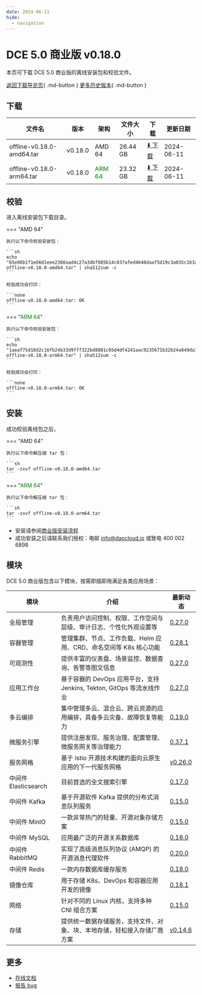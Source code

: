 ```yaml
---
date: 2024-06-11
hide:
  - navigation
---
```


# DCE 5.0 商业版 v0.18.0

本页可下载 DCE 5.0 商业版的离线安装包和校验文件。

[返回下载导览页](../index.md#_2){ .md-button } [更多历史版本](./dce5-installer-history.md){ .md-button }

## 下载

| 文件名 | 版本 | 架构 | 文件大小 | 下载 | 更新日期 |
| ----- | --- | ---- | ------ | --- | -------- |
| offline-v0.18.0-amd64.tar | v0.18.0 | AMD 64 | 26.44 GB | [:arrow_down: 下载](https://qiniu-download-public.daocloud.io/DaoCloud_Enterprise/dce5/offline-v0.18.0-amd64.tar) | 2024-06-11 |
| offline-v0.18.0-arm64.tar | v0.18.0 | <font color="green">ARM 64</font> | 23.32 GB | [:arrow_down: 下载](https://qiniu-download-public.daocloud.io/DaoCloud_Enterprise/dce5/offline-v0.18.0-arm64.tar) | 2024-06-11 |

## 校验

进入离线安装包下载目录。

=== "AMD 64"

    执行以下命令校验安装包：

    ```sh
    echo "65e08b1f1e66d1eee2360aad4c27a3dbf085b14c037afed4648daaf5d19c3a035c163aa98e5bfcc04bb0b23015e959136040efc40d3514cd7762ec4a5e611979  offline-v0.18.0-amd64.tar" | sha512sum -c
    ```

    校验成功会打印：

    ```none
    offline-v0.18.0-amd64.tar: OK
    ```

=== "<font color="green">ARM 64</font>"

    执行以下命令校验安装包：

    ```sh
    echo "1aeaf75d10d2c16fb24b33d9fff322bd8801c05d4df4241aac9235671b32b24a049da7780cd55125aaa5464f46e6b47af17b3d4598e962c292b3ac317cabef07  offline-v0.18.0-arm64.tar" | sha512sum -c
    ```

    校验成功会打印：

    ```none
    offline-v0.18.0-arm64.tar: OK
    ```

## 安装

成功校验离线包之后，

=== "AMD 64"

    执行以下命令解压缩 tar 包：

    ```sh
    tar -zxvf offline-v0.18.0-amd64.tar
    ```

=== "<font color="green">ARM 64</font>"

    执行以下命令解压缩 tar 包：

    ```sh
    tar -zxvf offline-v0.18.0-arm64.tar
    ```

- 安装请参阅[商业版安装流程](../../install/commercial/start-install.md)
- 成功安装之后请联系我们授权：电邮 info@daocloud.io 或致电 400 002 6898

## 模块

DCE 5.0 商业版包含以下模块，按需即插即用满足各类应用场景：

| 模块 | 介绍 | 最新动态 |
| ---- | --- | ------ |
| 全局管理 | 负责用户访问控制、权限、工作空间与层级、审计日志、个性化外观设置等 | [0.27.0](../../ghippo/intro/release-notes.md#v0270) |
| 容器管理 | 管理集群、节点、工作负载、Helm 应用、CRD、命名空间等 K8s 核心功能 | [0.28.1](../../kpanda/intro/release-notes.md#v0280) |
| 可观测性 | 提供丰富的仪表盘、场景监控、数据查询、告警等图文信息 | [0.27.0](../../insight/intro/releasenote.md#v0270) |
| 应用工作台 | 基于容器的 DevOps 应用平台，支持 Jenkins, Tekton, GitOps 等流水线作业 | [0.27.0](../../amamba/intro/release-notes.md#v0270) |
| 多云编排 | 集中管理多云、混合云、跨云资源的应用编排，具备多云灾备、故障恢复等能力 | [0.19.0](../../kairship/intro/release-notes.md#v0190) |
| 微服务引擎 | 提供注册发现、服务治理、配置管理、微服务网关等治理能力 | [0.37.1](../../skoala/intro/release-notes.md#v0371) |
| 服务网格 | 基于 Istio 开源技术构建的面向云原生应用的下一代服务网格 | [v0.26.0](../../mspider/intro/release-notes.md#v0260) |
| 中间件 Elasticsearch | 目前首选的全文搜索引擎 | [0.17.0](../../middleware/elasticsearch/release-notes.md#v0170) |
| 中间件 Kafka | 基于开源软件 Kafka 提供的分布式消息队列服务 | [0.15.0](../../middleware/kafka/release-notes.md#v0150) |
| 中间件 MinIO | 一款非常热门的轻量、开源对象存储方案 | [0.15.0](../../middleware/minio/release-notes.md#v051) |
| 中间件 MySQL | 应用最广泛的开源关系数据库 | [0.18.0](../../middleware/mysql/release-notes.md#v0180) |
| 中间件 RabbitMQ | 实现了高级消息队列协议 (AMQP) 的开源消息代理软件 | [0.20.0](../../middleware/rabbitmq/release-notes.md#v0230) |
| 中间件 Redis | 一款内存数据库缓存服务 | [0.18.0](../../middleware/redis/release-notes.md#v0180) |
| 镜像仓库 | 用于存储 K8s、DevOps 和容器应用开发的镜像 | [0.18.1](../../kangaroo/intro/release-notes.md#v0181) |
| 网络 | 针对不同的 Linux 内核，支持多种 CNI 组合方案 | [0.15.0](../../network/intro/releasenotes.md#v0150) |
| 存储 | 提供统一数据存储服务，支持文件、对象、块、本地存储，轻松接入存储厂商方案 | [v0.14.6](../../storage/hwameistor/releasenotes.md#v0146) |

## 更多

- [在线文档](../../dce/index.md)
- [报告 bug](https://github.com/DaoCloud/DaoCloud-docs/issues)
